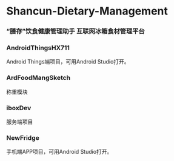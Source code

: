 # Shancun-Dietary-Management

### “膳存”饮食健康管理助手 互联网冰箱食材管理平台 

### AndroidThingsHX711
Android Things端项目，可用Android Studio打开。

### ArdFoodMangSketch
称重模块

### iboxDev
服务端项目

### NewFridge
手机端APP项目，可用Android Studio打开。
